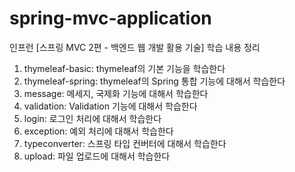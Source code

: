 # spring-mvc-application
인프런 [스프링 MVC 2편 - 백엔드 웹 개발 활용 기술] 학습 내용 정리
1. thymeleaf-basic: thymeleaf의 기본 기능을 학습한다
2. thymeleaf-spring: thymeleaf의 Spring 통합 기능에 대해서 학습한다
3. message: 메세지, 국제화 기능에 대해서 학습한다
4. validation: Validation 기능에 대해서 학습한다
5. login: 로그인 처리에 대해서 학습한다
6. exception: 예외 처리에 대해서 학습한다
7. typeconverter: 스프링 타입 컨버터에 대해서 학습한다
8. upload: 파일 업로드에 대해서 학습한다
